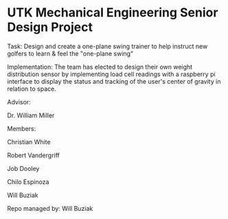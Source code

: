 # UTK Mechanical Engineering Senior Design Project

Task: Design and create a one-plane swing trainer to help instruct new golfers to learn
& feel the "one-plane swing"

Implementation: The team has elected to design their own weight distribution sensor by implementing load cell readings with a raspberry pi interface to display the status and tracking of the user's center of gravity in relation to space.

Advisor:

Dr. William Miller

Members:

Christian White

Robert Vandergriff

Job Dooley

Chilo Espinoza

Will Buziak

Repo managed by: Will Buziak
